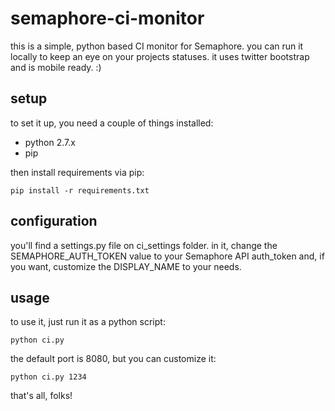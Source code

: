 
# semaphore-ci-monitor

this is a simple, python based CI monitor for Semaphore.
you can run it locally to keep an eye on your projects statuses.
it uses twitter bootstrap and is mobile ready. :)

## setup

to set it up, you need a couple of things installed:

- python 2.7.x
- pip

then install requirements via pip:

```
pip install -r requirements.txt
```

## configuration

you'll find a settings.py file on ci_settings folder. in it, change the SEMAPHORE_AUTH_TOKEN value to your Semaphore API auth_token and, if you want, customize the DISPLAY_NAME to your needs.

## usage

to use it, just run it as a python script:

```
python ci.py
```

the default port is 8080, but you can customize it:

```
python ci.py 1234
```

that's all, folks!
